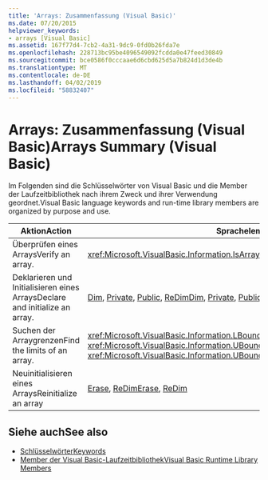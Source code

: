 ```yaml
---
title: 'Arrays: Zusammenfassung (Visual Basic)'
ms.date: 07/20/2015
helpviewer_keywords:
- arrays [Visual Basic]
ms.assetid: 167f77d4-7cb2-4a31-9dc9-0fd0b26fda7e
ms.openlocfilehash: 228713bc95be4096549092fcdda0e47feed30849
ms.sourcegitcommit: bce0586f0cccaae6d6cbd625d5a7b824d1d3de4b
ms.translationtype: MT
ms.contentlocale: de-DE
ms.lasthandoff: 04/02/2019
ms.locfileid: "58832407"
---
```

# <a name="arrays-summary-visual-basic"></a><span data-ttu-id="8cc48-102">Arrays: Zusammenfassung (Visual Basic)</span><span class="sxs-lookup"><span data-stu-id="8cc48-102">Arrays Summary (Visual Basic)</span></span>
<span data-ttu-id="8cc48-103">Im Folgenden sind die Schlüsselwörter von Visual Basic und die Member der Laufzeitbibliothek nach ihrem Zweck und ihrer Verwendung geordnet.</span><span class="sxs-lookup"><span data-stu-id="8cc48-103">Visual Basic language keywords and run-time library members are organized by purpose and use.</span></span>  
  
|<span data-ttu-id="8cc48-104">Aktion</span><span class="sxs-lookup"><span data-stu-id="8cc48-104">Action</span></span>|<span data-ttu-id="8cc48-105">Sprachelement</span><span class="sxs-lookup"><span data-stu-id="8cc48-105">Language element</span></span>|  
|------------|----------------------|  
|<span data-ttu-id="8cc48-106">Überprüfen eines Arrays</span><span class="sxs-lookup"><span data-stu-id="8cc48-106">Verify an array.</span></span>|<xref:Microsoft.VisualBasic.Information.IsArray%2A>|  
|<span data-ttu-id="8cc48-107">Deklarieren und Initialisieren eines Arrays</span><span class="sxs-lookup"><span data-stu-id="8cc48-107">Declare and initialize an array.</span></span>|<span data-ttu-id="8cc48-108">[Dim](../../../visual-basic/language-reference/statements/dim-statement.md), [Private](../../../visual-basic/language-reference/modifiers/private.md), [Public](../../../visual-basic/language-reference/modifiers/public.md), [ReDim](../../../visual-basic/language-reference/statements/redim-statement.md)</span><span class="sxs-lookup"><span data-stu-id="8cc48-108">[Dim](../../../visual-basic/language-reference/statements/dim-statement.md), [Private](../../../visual-basic/language-reference/modifiers/private.md), [Public](../../../visual-basic/language-reference/modifiers/public.md), [ReDim](../../../visual-basic/language-reference/statements/redim-statement.md)</span></span>|  
|<span data-ttu-id="8cc48-109">Suchen der Arraygrenzen</span><span class="sxs-lookup"><span data-stu-id="8cc48-109">Find the limits of an array.</span></span>|<span data-ttu-id="8cc48-110"><xref:Microsoft.VisualBasic.Information.LBound%2A>, <xref:Microsoft.VisualBasic.Information.UBound%2A></span><span class="sxs-lookup"><span data-stu-id="8cc48-110"><xref:Microsoft.VisualBasic.Information.LBound%2A>, <xref:Microsoft.VisualBasic.Information.UBound%2A></span></span>|  
|<span data-ttu-id="8cc48-111">Neuinitialisieren eines Arrays</span><span class="sxs-lookup"><span data-stu-id="8cc48-111">Reinitialize an array</span></span>|<span data-ttu-id="8cc48-112">[Erase](../../../visual-basic/language-reference/statements/erase-statement.md), [ReDim](../../../visual-basic/language-reference/statements/redim-statement.md)</span><span class="sxs-lookup"><span data-stu-id="8cc48-112">[Erase](../../../visual-basic/language-reference/statements/erase-statement.md), [ReDim](../../../visual-basic/language-reference/statements/redim-statement.md)</span></span>|  
  
## <a name="see-also"></a><span data-ttu-id="8cc48-113">Siehe auch</span><span class="sxs-lookup"><span data-stu-id="8cc48-113">See also</span></span>

- [<span data-ttu-id="8cc48-114">Schlüsselwörter</span><span class="sxs-lookup"><span data-stu-id="8cc48-114">Keywords</span></span>](../../../visual-basic/language-reference/keywords/index.md)
- [<span data-ttu-id="8cc48-115">Member der Visual Basic-Laufzeitbibliothek</span><span class="sxs-lookup"><span data-stu-id="8cc48-115">Visual Basic Runtime Library Members</span></span>](../../../visual-basic/language-reference/runtime-library-members.md)

